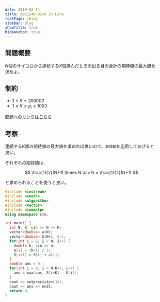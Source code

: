 ```yaml
---
date: 2019-02-14
title: ABC154D-Dice in Line
rootPage: /blog
sidebar: Blog
showTitle: true
hideAnchor: true
---
```


## 問題概要

$N$個のサイコロから連続する$K$個選んだときの出る目の合計の期待値の最大値を求めよ。

## 制約

- $1 \leq K \leq 200000$
- $1 \leq K \leq p_i \leq 1000$

[問題へのリンクはこちら](https://atcoder.jp/contests/abc154/tasks/abc154_d)

## 考察

連続する$K$個の期待値の最大値を求めれば良いので、`累積和`を応用してあげると良い。

それぞれの期待値は、

$$
\frac{1}{2}(N+1) \times N \div N = \frac{1}{2}(N+1)
$$

と求められることを使うと良い。

```cpp:title=d.cpp
#include <iostream>
#include <cmath>
#include <algorithm>
#include <vector>
#include <iomanip>
using namespace std;

int main() {
  int N, K; cin >> N >> K;
  vector<double> a(N);
  vector<double> S(N+1, 0.);
  for(int i = 0; i < N; i++) {
    double b; cin >> b;
    a[i] = (b+1) / 2;
    S[i+1] = S[i] + a[i];
  }
  double ans = 0.;
  for(int i = 0; i < N-K+1; i++) {
    ans = max(ans, S[i+K] - S[i]);
  }
  cout << setprecision(10);
  cout << ans << endl;
  return 0;
}
```
